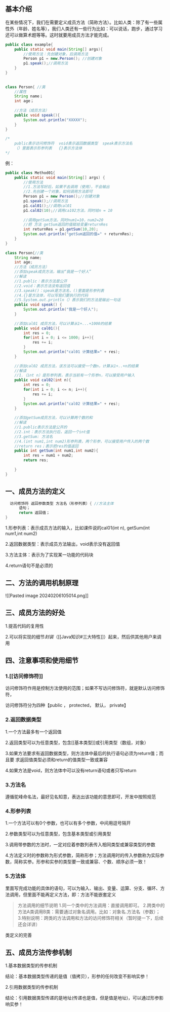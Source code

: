 ## 基本介绍

在某些情况下，我们在需要定义成员方法（简称方法）。比如人类：除了有一些属性外（年龄、姓名等），我们人类还有一些行为比如：可以说话，跑步，通过学习还可以做算术题等等。这时就要用成员方法才能完成。

```java
public class example{
    public static void main(String[] args){
        //使用方法：先创建对象，后调用方法
        Person p1 = new.Person(); //创建对象
        p1.speak();//调用方法
    }
}
 
 
class Person{ //类
    //属性
    String name；
    int age；
 
    //方法（成员方法）
    public void speak(){
        System.out.println("XXXXX");
    }
}
 
/*
    public表示访问修饰符  void表示返回数据类型  speak表示方法名  
    （）里面表示形参列表   {}表示方法体
*/
```
例：
```java
public class Method01{
	public static void main(String[] args) {
		//使用方法
		//1.方法写好后，如果不去调用（使用），不会输出
		//2.先创建一个对象，如何调用方法即可
		Person p1 = new Person();//创建对象
		p1.speak();//调用方法	
		p1.cal01();//调用cal01
		p1.cal02(10);//调用ca102方法，同时给n = 10
		
		//调用getSum方法，同时num1=10，num2=20
		//把 方法 getSum返回的值赋给变量returnRes
		int returnRes = p1.getSum(10,20);
		System.out.println("getSum返回的值=" + returnRes);
	}
}
 
class Person{//类
	String name;
	int age;
	//方法（成员方法）
	//添加speak成员方法，输出“我是一个好人”
	//解读
	//1.public：表示方法是公开
	//2.void：表示方法没有返回值
	//3.speak()：speak是方法名，()里面是形参列表
	//4.{}是方法体，可以写我们要执行的代码
	//5.System.out.println（）表示我们的方法是输出一句话
	public void speak() {
		System.out.println("我是一个好人");
	}
 
	//添加cal01 成员方法，可以计算从1+...+1000的结果
	public void cal01(){
		int res = 0;
		for(int i = 0; i <= 1000; i++){
			res += i;
		}
		System.out.println("cal01 计算结果=" + res);
	}
 
	//添加cal02 成员方法，该方法可以接受一个数n，计算从1+..+n的结果
	//解读
	//1.（int n）是形参列表，表示当前有一个形参n，可以接受用户输入
	public void cal02(int n){
		int res = 0;
		for(int i = 0; i <= n; i++){
			res += i;
		}
		System.out.println("cal02 计算结果=" + res);
	}
 
	//添加getSum成员方法，可以计算两个数的和
	//解读
	//1.public表示方法是公开的
	//2.int：表示方法执行后，返回一个int值
	//3.getSum: 方法名
	//4.(int num1,int num2)形参列表，两个形参，可以接受用户传入的两个数
	//return res；表示把res的值返回
	public int getSum(int num1,int num2){
		int res = num1 + num2;
		return res;
 
	}
}
```
## 一、成员方法的定义

```java
  访问修饰符 返回参数类型 方法名（形参列表）{ //方法主体
      语句；
      return 返回值；
}
```

1.形参列表：表示成员方法的输入，比如课件说的cal01(int n), getSum(int num1,int num2)

2.返回数据类型：表示成员方法输出，void表示没有返回值

3.方法主体：表示为了实现某一功能的代码块

4.return语句不是必须的

## 二、方法的调用机制原理
![[Pasted image 20240206105014.png]]
## 三、成员方法的好处

1.提高代码的复用性

2.可以将实现的细节*封装*（[[Java知识#三大特性]]）起来，然后供其他用户来调用

## 四、注意事项和使用细节
### 1.[[访问修饰符]]

访问修饰符作用是控制方法使用的范围；如果不写访问修饰符，就是默认访问修饰符，

访问修饰符分为四种【public ， protected， 默认， private】

### 2.返回数据类型

1.一个方法最多有一个返回值

2.返回类型可以为任意类型，包含[[基本类型]]或引用类型（数组，对象）

3.如果方法要求有返回数据类型，则方法体中最后的执行语句必须为return值；而且要                       求返回值类型必须和return的值类型一致或兼容

4.如果方法是void，则方法体中可以没有return语句或者只写return

### 3.方法名

遵循驼峰命名法，最好见名知意，表达出该功能的意思即可，开发中按照规范

### 4.形参列表

1.一个方法可以有0个参数，也可以有多个参数，中间用逗号隔开

2.参数类型可以为任意类型，包含基本类型或引用类型

3.调用带参数的方法时，一定对应着参数列表传入相同类型或兼容类型的参数

4.方法定义时的参数称为形式参数，简称形参；方法调用时的传入参数称为实际参数，简称实参。形参和实参的类型要一致或兼容、个数、顺序必须一致！
	

### 5.方法体

里面写完成功能的具体的语句，可以为输入、输出、变量、运算、分支、循环、方法调用，但里面不能再定义方法，即：方法不能嵌套定义

>方法调用的细节说明
>1.同一个类中的方法调用：直接调用即可。
>2.跨类中的方法A类调用B类：需要通过对象名调用。比如：对象名.方法名（参数）；
>3.特别说明：跨类的方法调用和方法的访问修饰符相关（暂时提一下，后续还会详讲）

类定义的完善


## 五、成员方法传参机制

1.基本数据类型的传参机制

结论：基本数据类型传递的是值（值拷贝），形参的任何改变不影响实参！

2.引用数据类型的传参机制

结论：引用数据类型传递的是地址(传递也是值，但是值是地址)，可以通过形参影响实参！
